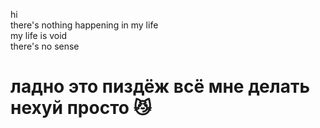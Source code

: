 hi  
  there's nothing happening in my life  
    my life is void  
      there's no sense  
      
# ладно это пиздёж всё мне делать нехуй просто 😼
